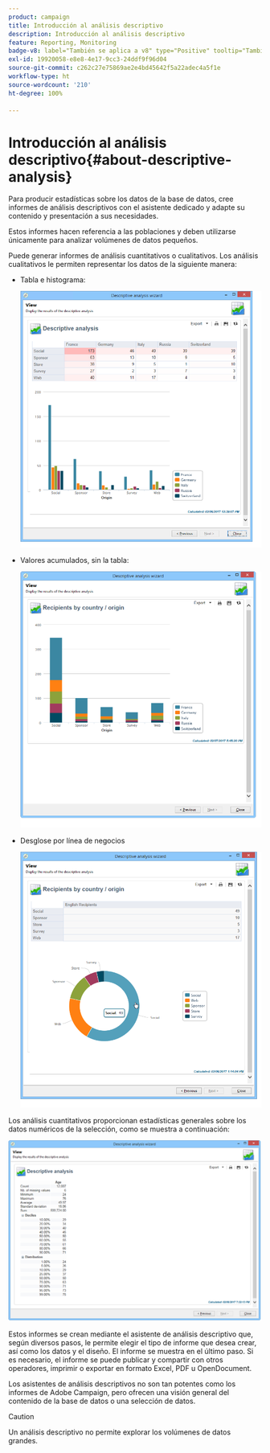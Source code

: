 ```yaml
---
product: campaign
title: Introducción al análisis descriptivo
description: Introducción al análisis descriptivo
feature: Reporting, Monitoring
badge-v8: label="También se aplica a v8" type="Positive" tooltip="También se aplica a Campaign v8"
exl-id: 19920058-e8e8-4e17-9cc3-24ddf9f96d04
source-git-commit: c262c27e75869ae2e4bd45642f5a22adec4a5f1e
workflow-type: ht
source-wordcount: '210'
ht-degree: 100%

---
```


# Introducción al análisis descriptivo{#about-descriptive-analysis}



Para producir estadísticas sobre los datos de la base de datos, cree informes de análisis descriptivos con el asistente dedicado y adapte su contenido y presentación a sus necesidades.

Estos informes hacen referencia a las poblaciones y deben utilizarse únicamente para analizar volúmenes de datos pequeños.

Puede generar informes de análisis cuantitativos o cualitativos. Los análisis cualitativos le permiten representar los datos de la siguiente manera:

* Tabla e histograma:

  ![](assets/reporting_descriptive_sample_1.png)

* Valores acumulados, sin la tabla:

  ![](assets/reporting_descriptive_sample_3.png)

* Desglose por línea de negocios

  ![](assets/reporting_descriptive_sample_2.png)

Los análisis cuantitativos proporcionan estadísticas generales sobre los datos numéricos de la selección, como se muestra a continuación:

![](assets/reporting_descriptive_quantitative_sample.png)

Estos informes se crean mediante el asistente de análisis descriptivo que, según diversos pasos, le permite elegir el tipo de informe que desea crear, así como los datos y el diseño. El informe se muestra en el último paso. Si es necesario, el informe se puede publicar y compartir con otros operadores, imprimir o exportar en formato Excel, PDF u OpenDocument.

Los asistentes de análisis descriptivos no son tan potentes como los informes de Adobe Campaign, pero ofrecen una visión general del contenido de la base de datos o una selección de datos.

>[!CAUTION]
>
>Un análisis descriptivo no permite explorar los volúmenes de datos grandes.
